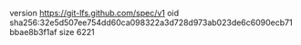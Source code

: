 version https://git-lfs.github.com/spec/v1
oid sha256:32e5d507ee754dd60ca098322a3d728d973ab023de6c6090ecb71bbae8b3f1af
size 6221
